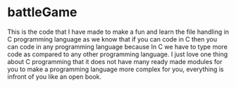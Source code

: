 # battleGame
This is the code that I have made to make a fun and learn the file handling in C programming language as we know that if you can code in C then you can code in any programming language because In C we have to type more code as compared to any other programming language. I just love one thing about C programming that it does not have many ready made modules for you to make a programming language more complex for you, everything is infront of you like an open book.
